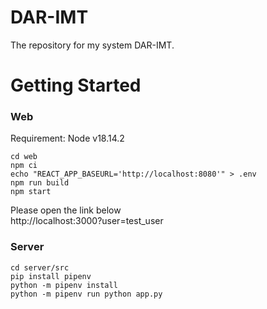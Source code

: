 # DAR-IMT

The repository for my system DAR-IMT.

# Getting Started

### Web

Requirement: Node v18.14.2

```
cd web
npm ci
echo "REACT_APP_BASEURL='http://localhost:8080'" > .env
npm run build
npm start
```

Please open the link below  
http://localhost:3000?user=test_user

### Server

```
cd server/src
pip install pipenv
python -m pipenv install
python -m pipenv run python app.py
```
